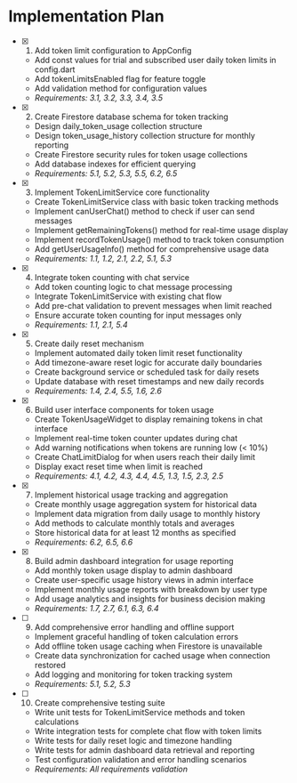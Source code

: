 # Implementation Plan

- [x] 1. Add token limit configuration to AppConfig





  - Add const values for trial and subscribed user daily token limits in config.dart
  - Add tokenLimitsEnabled flag for feature toggle
  - Add validation method for configuration values
  - _Requirements: 3.1, 3.2, 3.3, 3.4, 3.5_

- [x] 2. Create Firestore database schema for token tracking





  - Design daily_token_usage collection structure
  - Design token_usage_history collection structure for monthly reporting
  - Create Firestore security rules for token usage collections
  - Add database indexes for efficient querying
  - _Requirements: 5.1, 5.2, 5.3, 5.5, 6.2, 6.5_

- [x] 3. Implement TokenLimitService core functionality





  - Create TokenLimitService class with basic token tracking methods
  - Implement canUserChat() method to check if user can send messages
  - Implement getRemainingTokens() method for real-time usage display
  - Implement recordTokenUsage() method to track token consumption
  - Add getUserUsageInfo() method for comprehensive usage data
  - _Requirements: 1.1, 1.2, 2.1, 2.2, 5.1, 5.3_

- [x] 4. Integrate token counting with chat service





  - Add token counting logic to chat message processing
  - Integrate TokenLimitService with existing chat flow
  - Add pre-chat validation to prevent messages when limit reached
  - Ensure accurate token counting for input messages only
  - _Requirements: 1.1, 2.1, 5.4_

- [x] 5. Create daily reset mechanism





  - Implement automated daily token limit reset functionality
  - Add timezone-aware reset logic for accurate daily boundaries
  - Create background service or scheduled task for daily resets
  - Update database with reset timestamps and new daily records
  - _Requirements: 1.4, 2.4, 5.5, 1.6, 2.6_

- [x] 6. Build user interface components for token usage





  - Create TokenUsageWidget to display remaining tokens in chat interface
  - Implement real-time token counter updates during chat
  - Add warning notifications when tokens are running low (< 10%)
  - Create ChatLimitDialog for when users reach their daily limit
  - Display exact reset time when limit is reached
  - _Requirements: 4.1, 4.2, 4.3, 4.4, 4.5, 1.3, 1.5, 2.3, 2.5_

- [x] 7. Implement historical usage tracking and aggregation





  - Create monthly usage aggregation system for historical data
  - Implement data migration from daily usage to monthly history
  - Add methods to calculate monthly totals and averages
  - Store historical data for at least 12 months as specified
  - _Requirements: 6.2, 6.5, 6.6_

- [x] 8. Build admin dashboard integration for usage reporting









  - Add monthly token usage display to admin dashboard
  - Create user-specific usage history views in admin interface
  - Implement monthly usage reports with breakdown by user type
  - Add usage analytics and insights for business decision making
  - _Requirements: 1.7, 2.7, 6.1, 6.3, 6.4_

- [ ] 9. Add comprehensive error handling and offline support
  - Implement graceful handling of token calculation errors
  - Add offline token usage caching when Firestore is unavailable
  - Create data synchronization for cached usage when connection restored
  - Add logging and monitoring for token tracking system
  - _Requirements: 5.1, 5.2, 5.3_

- [ ] 10. Create comprehensive testing suite
  - Write unit tests for TokenLimitService methods and token calculations
  - Write integration tests for complete chat flow with token limits
  - Write tests for daily reset logic and timezone handling
  - Write tests for admin dashboard data retrieval and reporting
  - Test configuration validation and error handling scenarios
  - _Requirements: All requirements validation_